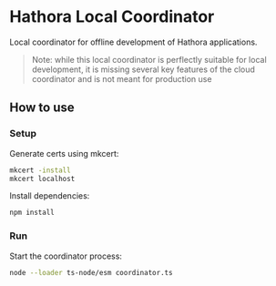 # Hathora Local Coordinator

Local coordinator for offline development of Hathora applications.

> Note: while this local coordinator is perflectly suitable for local development, it is missing several key features of the cloud coordinator and is not meant for production use

## How to use

### Setup

Generate certs using mkcert:

```sh
mkcert -install
mkcert localhost
```

Install dependencies:

```sh
npm install
```

### Run

Start the coordinator process:

```sh
node --loader ts-node/esm coordinator.ts
```
